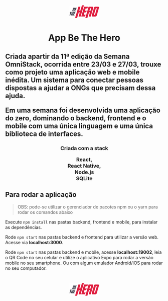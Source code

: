 <h1 align="center"><img src="IMG/logo.png" alt="logo be the hero"/>
<h1 align="center">App Be The Hero</h1>

<h2>Criada apartir da 11ª edição da Semana OmniStack, ocorrida entre 23/03 e 27/03, trouxe como projeto uma aplicação web e mobile inédita. Um sistema para conectar pessoas dispostas a ajudar a ONGs que precisam dessa ajuda.

Em uma semana foi desenvolvida uma aplicação do zero, dominando o backend, frontend e o mobile com uma única linguagem e uma única biblioteca de interfaces.</h2>


<h3 align="center"> Criada com a stack  

React, <br/>
React Native, <br/>
Node.js<br/>
SQLite <br/>
</h3>

## Para rodar a aplicação

> OBS: pode-se utilizar o gerenciador de pacotes npm ou o yarn para rodar os comandos abaixo

Execute ```npm install``` nas pastas backend, frontend e mobile, para instalar as dependências.

Rode ```npm start``` nas pastas backend e frontend para utilizar a versão web. Acesse via **localhost:3000**.

Rode ```npm start``` nas pastas backend e mobile, acesse **localhost:19002**, leia o QR Code no seu celular e utilize o aplicativo Expo para rodar a versão mobile no seu smartphone. Ou com algum emulador Android/iOS para rodar no seu computador.



<h1 align="center"><img src="IMG/logo.png" alt="logo be the hero"/>
